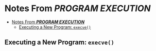 # Notes From ***PROGRAM EXECUTION***

- [Notes From ***PROGRAM EXECUTION***](#notes-from-program-execution)
  - [Executing a New Program: `execve()`](#executing-a-new-program-execve)

## Executing a New Program: `execve()`